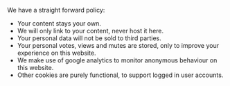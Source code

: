 We have a straight forward policy:

- Your content stays your own.
- We will only link to your content, never host it here.
- Your personal data will not be sold to third parties.
- Your personal votes, views and mutes are stored, only to improve your experience on this website.
- We make use of google analytics to monitor anonymous behaviour on this website.
- Other cookies are purely functional, to support logged in user accounts.
